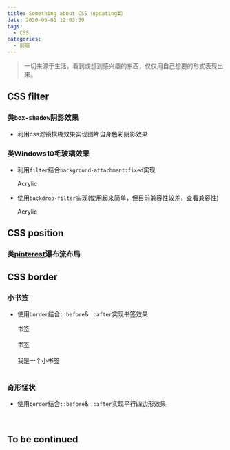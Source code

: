 ```yaml
---
title: Something about CSS（updating⏳）
date: 2020-05-01 12:03:39
tags:
  - CSS
categories:
  - 前端
---
```

<link href="/scss/something-about-css.css" rel="stylesheet"></link>

> 一切来源于生活，看到或想到感兴趣的东西，仅仅用自己想要的形式表现出来。

## CSS filter
### 类`box-shadow`阴影效果

- 利用css滤镜模糊效果实现图片自身色彩阴影效果

  <div class="filter-shadow demo-1"></div><div class="filter-shadow demo-2"></div><div class="filter-shadow demo-3"></div>

### 类Windows10毛玻璃效果

- 利用`filter`结合`background-attachment:fixed`实现

  <div class="acrylic-filer demo-1">
    <div class="acrylic">Acrylic</div>
  </div>

- 使用`backdrop-filter`实现(使用起来简单，但目前兼容性较差，[查看](https://www.caniuse.com/#search=backdrop-filter)兼容性)

  <div class="acrylic-backdrop-filter demo-2">
    <div class="acrylic">Acrylic</div>
  </div>

## CSS position
### 类[pinterest](https://www.pinterest.com/)瀑布流布局

## CSS border
### 小书签
- 使用`border`结合`::before`& `::after`实现书签效果
  
  <div class="border-demo demo-1">书签</div><br>
  <div class="border-demo demo-2">书签</div><br>
  <div class="border-demo demo-3">我是一个小书签</div><br>

### 奇形怪状

- 使用`border`结合`::before`& `::after`实现平行四边形效果

  <div class="border-demo demo-4"></div><br>

<h2 class="to-be-continued headerlink" id="To be continued">To be continued<dot></dot></h2>

